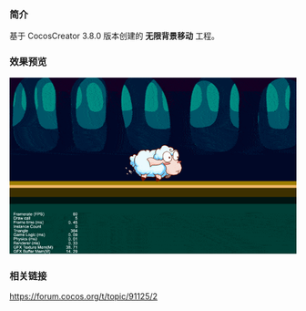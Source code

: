 ### 简介
基于 CocosCreator 3.8.0 版本创建的 **无限背景移动** 工程。

### 效果预览
![image](../../../gif/202206/2022062701.gif)

### 相关链接
https://forum.cocos.org/t/topic/91125/2